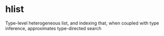 # hlist
Type-level heterogeneous list, and indexing that, when coupled with type inference, approximates type-directed search
